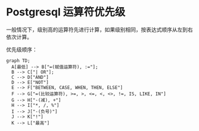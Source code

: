 # Postgresql 运算符优先级

一般情况下，级别高的运算符先进行计算，如果级别相同，按表达式顺序从左到右依次计算。

优先级顺序：

``` mermaid
graph TD;
  A[最低] --> B["=(赋值运算符), :="];
  B --> C["| OR"];
  C --> D["AND"]
  D --> E["NOT"]
  E --> F["BETWEEN, CASE, WHEN, THEN, ELSE"]
  F --> G["=(比较运算符), >=, >, <=, <, <>, !=, IS, LIKE, IN"]
  G --> H["-(减), +"]
  H --> I["*, /, %"]
  I --> J["-(负号)"]
  J --> K["!"]
  K --> L["最高"]
```
